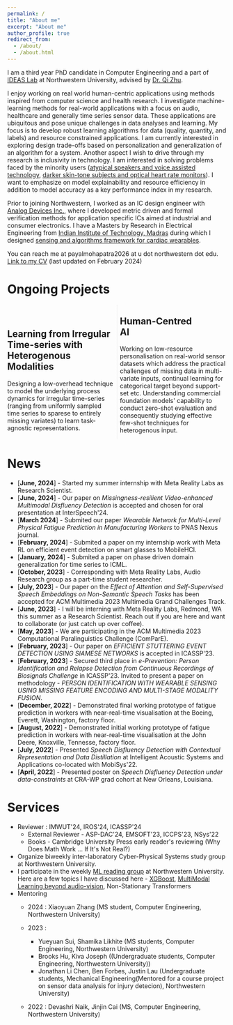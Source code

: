 ```yaml
---
permalink: /
title: "About me"
excerpt: "About me"
author_profile: true
redirect_from: 
  - /about/
  - /about.html
---
```


I am a third year PhD candidate in Computer Engineering and a part of [IDEAS Lab](http://zhulab.eecs.northwestern.edu/) at Northwestern University, advised by [Dr. Qi Zhu](http://eecs.northwestern.edu/~qzhu/). <br>

I enjoy working on real world human-centric applications using methods inspired from computer science and health research. I investigate machine-learning methods for real-world applications with a focus on audio, healthcare and generally time series sensor data. These applications are ubiquitous and pose unique challenges in data analyses and learning. My focus is to develop robust learning algorithms for data (quality, quantity, and labels) and resource constrained applications. I am currently interested in exploring design trade-offs based on personalization and generalization of an algorithm for a system. Another aspect I wish to drive through my research is inclusivity in technology. I am interested in solving problems faced by the minority users ([atypical speakers and voice assisted technology](https://ieeexplore.ieee.org/abstract/document/10094692), [darker skin-tone subjects and optical heart rate monitors](https://ieeexplore.ieee.org/abstract/document/7969842)). I want to emphasize on model explainability and resource efficiency in addition to model accuracy as a key performance index in my research. <br>

Prior to joining Northwestern, I worked as an IC design engineer with [Analog Devices Inc.](https://www.analog.com/), where I developed metric driven and formal verification methods for application specific ICs aimed at industrial and consumer electronics. I have a Masters by Research in Electrical Engineering from [Indian Institute of Technology, Madras](https://www.iitm.ac.in/) during which I designed [sensing and algorithms framework for cardiac wearables](https://prezi.com/p/6t5mfk8bzu04/ms-seminar-1/).<br>

You can reach me at payalmohapatra2026 at u dot northwestern dot edu. <br>
[Link to my CV](http://payalmohapatra.github.io/files/CV_Payal_2024_Feb.pdf) (last updated on February 2024)
<!-- [Link to my CV](https://www.dropbox.com/s/kpoe3u6fi0b8hqz/CV_Jan.pdf?dl=0) -->


# Ongoing Projects
<!-- Source -- https://stackoverflow.com/questions/30514408/have-two-columns-in-markdown -->

<!-- <div style="-webkit-column-count: 3; -moz-column-count: 3; column-count: 3; -webkit-column-rule: 1px dotted #e0e0e0; -moz-column-rule: 1px dotted #e0e0e0; column-rule: 1px dotted #e0e0e0;"> -->
<div style="-webkit-column-count: 2; -moz-column-count: 2; column-count: 2; -webkit-column-rule: 1px dotted #e0e0e0; -moz-column-rule: 1px dotted #e0e0e0; column-rule: 1px dotted #e0e0e0;">
    <div style="display">
        <h2><br>Learning from Irregular Time-series with Heterogenous Modalities</h2>
        Designing a low-overhead technique to model the underlying process dynamics for irregular time-series (ranging from uniformly sampled time series to sparese to entirely missing variates) to learn task-agnostic representations. 
    </div>
    <div style="display">
        <h2><br>Human-Centred <br> AI </h2>
        Working on low-resource personalisation on real-world sensor datasets which address the practical challenges of missing data in multi-variate inputs, continual learning for categorical target beyond support-set etc. Understanding commercial foundation models' capability to conduct zero-shot evaluation and consequently studying effective few-shot techniques for heterogenous input.
    </div>
    <!-- <div style="display">
        <h2><br>Efficient Multimodal Disfluency Detection </h2>
        Curated a multi-modal (audio-visual-text) dataset for speech disfluency. Exploring low-footprint techniques to translate large-scale multi-modal speech-focused models in a resource-constrained paralinguistic task for unreliable data (noisy/missing modalities). 
    </div>
    <div style="display">
        <h2><br>Human-Centred <br> AI </h2>
        Working on low-resource personalisation on real-world sensor datasets which address the practical challenges of missing data in multi-variate inputs, continual learning for categorical target beyond support-set etc. Understanding commercial foundation models' capability to conduct zero-shot evaluation and consequently studying effective few-shot techniques for heterogenous input.
    </div> -->
    <!-- <div style="display">
        <h2>Time Series AI
        </h2>
        Exploring fundamental time-series properties like non-stationarity, within population/sensors variation in lower frequencies etc. to learn domain agnostic representation that can help in improving the generalisation performance. 
    </div> -->
</div>


   
        

# News
* [**June, 2024**] - Started my summer internship with Meta Reality Labs as Research Scientist. 
* [**June, 2024**] - Our paper on *Missingness-resilient Video-enhanced Multimodal Disfluency Detection* is accepted and chosen for oral presentation at InterSpeech'24.
* [**March 2024**] - Submited our paper *Wearable Network for Multi-Level Physical Fatigue Prediction in Manufacturing Workers* to PNAS Nexus journal.
* [**February, 2024**] - Submited a paper on my internship work with Meta RL on efficient event detection on smart glasses to MobileHCI.
* [**January, 2024**] - Submited a paper on phase driven domain generalization for time series to ICML.
* [**October, 2023**] - Corresponding with Meta Reality Labs, Audio Research group as a part-time student researcher.
* [**July, 2023**] - Our paper on the *Effect of Attention and Self-Supervised Speech Embeddings on Non-Semantic Speech Tasks* has been accepted for ACM Multimedia 2023 Multimedia Grand Challenges Track.
* [**June, 2023**] - I will be interning with Meta Reality Labs, Redmond, WA this summer as a Research Scientist. Reach out if you are here and want to collaborate (or just catch up over coffee).
* [**May, 2023**] - We are participating in the ACM Multimedia 2023 Computational Paralinguistics Challenge (ComParE).
* [**February, 2023**] - Our paper on *EFFICIENT STUTTERING EVENT DETECTION USING SIAMESE NETWORKS* is accepted in ICASSP'23.
* [**February, 2023**] - Secured third place in  *e-Prevention: Person Identification and Relapse Detection from Continuous Recordings of Biosignals Challenge* in ICASSP'23. Invited to present a paper on methodology - *PERSON IDENTIFICATION WITH WEARABLE SENSING USING MISSING FEATURE ENCODING AND MULTI-STAGE MODALITY FUSION*.
* [**December, 2022**] - Demonstrated final working prototype of fatigue prediction in workers with near-real-time visualisation at the Boeing, Everett, Washington, factory floor.
* [**August, 2022**] - Demonstrated initial working prototype of fatigue prediction in workers with near-real-time visualisation at the John Deere, Knoxville, Tennesse, factory floor.
* [**July, 2022**] - Presented *Speech Disfluency Detection with Contextual Representation and Data Distillation* at Intelligent Acoustic Systems and Applications co-located with MobiSys'22.
* [**April, 2022**] - Presented poster on *Speech Disfluency Detection under data-constraints* at CRA-WP grad cohort at New Orleans, Louisiana.


# Services
* Reviewer : IMWUT'24, IROS'24, ICASSP'24
  * External Reviewer - ASP-DAC'24, EMSOFT'23, ICCPS'23, NSys'22 
  * Books - Cambridge University Press early reader's reviewing (Why Does Math Work … If It's Not Real?)
* Organize biweekly inter-laboratory Cyber-Physical Systems study group at Northwestern University.
* I participate in the weekly [ML reading group](https://www.nico.northwestern.edu/news-events/nico-reading-group.html) at Northwestern University.
  Here are a few topics I have discussed here - [XGBoost](https://www.notion.so/payal-mohapatra/XGBoost-resource-110bb847f97b4ce29767a36d66c8f6a9?pvs=4), [MultiModal Learning beyond audio-vision](https://www.notion.so/payal-mohapatra/ImageBind-Multimodal-Learning-f4257db6aa9a4cef81395069da1daad7?pvs=4), Non-Stationary Transformers
* Mentoring 
  * 2024 : Xiaoyuan Zhang (MS student, Computer Engineering, Northwestern University)
  * 2023 : 
    * Yueyuan Sui, Shamika Likhite (MS students, Computer Engineering, Northwestern University)
    * Brooks Hu, Kiva Joseph ((Undergraduate students, Computer Engineering, Northwestern University))
    * Jonathan Li Chen, Ben Forbes, Justin Lau (Undergraduate students, Mechanical Engineering(Mentored for a course project on sensor data analysis for injury detecion), Northwestern University)

  * 2022 : Devashri Naik, Jinjin Cai (MS, Computer Engineering, Northwestern University)
  






